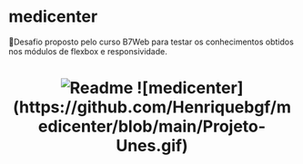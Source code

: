 # medicenter
🚀Desafio proposto pelo curso B7Web para testar os conhecimentos obtidos nos módulos de flexbox e responsividade.

<h1 align="center">
<img alt="Readme" title="Readme" src="./github/Readme-gif.gif" />
  ![medicenter](https://github.com/Henriquebgf/medicenter/blob/main/Projeto-Unes.gif)
</h1>
